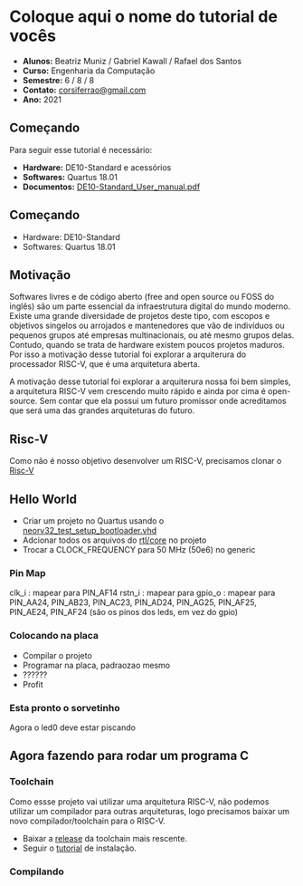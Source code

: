 # Coloque aqui o nome do tutorial de vocês

- **Alunos:** Beatriz Muniz / Gabriel Kawall / Rafael dos Santos
- **Curso:** Engenharia da Computação
- **Semestre:** 6 / 8 / 8
- **Contato:** corsiferrao@gmail.com
- **Ano:** 2021

## Começando

Para seguir esse tutorial é necessário:

- **Hardware:** DE10-Standard e acessórios
- **Softwares:** Quartus 18.01
- **Documentos:** [DE10-Standard_User_manual.pdf](https://github.com/Insper/DE10-Standard-v.1.3.0-SystemCD/tree/master/Manual)

## Começando
* Hardware: DE10-Standard
* Softwares: Quartus 18.01


## Motivação
Softwares livres e de código aberto (free and open source ou FOSS do inglês) são um parte essencial da infraestrutura digital do mundo moderno. Existe uma grande diversidade de projetos deste tipo, com escopos e objetivos singelos ou arrojados e mantenedores que vão de indivíduos ou pequenos grupos até empresas multinacionais, ou até mesmo grupos delas. Contudo, quando se trata de hardware existem poucos projetos maduros. Por isso a motivação desse tutorial foi explorar a arquiterura do processador RISC-V, que é uma arquitetura aberta.

A motivação desse tutorial foi explorar a arquiterura  nossa foi bem simples, a arquitetura RISC-V vem crescendo muito rápido e ainda por cima é open-source. Sem contar que ela possui um futuro promissor onde acreditamos que será uma das grandes arquiteturas do futuro.

## Risc-V
Como não é nosso objetivo desenvolver um RISC-V, precisamos clonar o [Risc-V](https://github.com/stnolting/neorv32)


## Hello World
* Criar um projeto no Quartus usando o [neorv32_test_setup_bootloader.vhd](https://github.com/stnolting/neorv32/blob/master/rtl/test_setups/neorv32_test_setup_bootloader.vhd)
* Adcionar todos os arquivos do [rtl/core](https://github.com/stnolting/neorv32/tree/master/rtl/core) no projeto
* Trocar a CLOCK_FREQUENCY para 50 MHz (50e6) no generic


### Pin Map
clk_i : mapear para PIN_AF14
rstn_i : mapear para 
gpio_o : mapear para PIN_AA24, PIN_AB23, PIN_AC23, PIN_AD24, PIN_AG25, PIN_AF25, PIN_AE24, PIN_AF24 (são os pinos dos leds, em vez do gpio)


### Colocando na placa
* Compilar o projeto
* Programar na placa, padraozao mesmo
* ??????
* Profit

### Esta pronto o sorvetinho
Agora o led0 deve estar piscando

## Agora fazendo para rodar um programa C

### Toolchain
Como essse projeto vai utilizar uma arquitetura RISC-V, não podemos utilizar um compilador para outras arquiteturas, logo precisamos baixar um novo compilador/toolchain para o RISC-V.
* Baixar a [release](https://github.com/stnolting/riscv-gcc-prebuilt/releases) da toolchain mais rescente.
* Seguir o [tutorial](https://github.com/stnolting/riscv-gcc-prebuilt/blob/main/README.md) de instalação.

### Compilando
